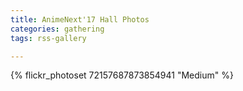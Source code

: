 ```yaml
---
title: AnimeNext'17 Hall Photos
categories: gathering
tags: rss-gallery

---
```


{% flickr_photoset 72157687873854941 "Medium" %}